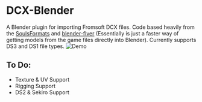 # DCX-Blender
A Blender plugin for importing Fromsoft DCX files. Code based heavily from the [SoulsFormats](https://github.com/JKAnderson/SoulsFormats) and [blender-flver](https://github.com/elizagamedev/blender-flver) (Essentially is just a faster way of getting models from the game files directly into Blender). Currently supports DS3 and DS1 file types.
![Demo](https://i.redd.it/mu2koxd8ck761.gif)

## To Do:
* Texture & UV Support
* Rigging Support
* DS2 & Sekiro Support
